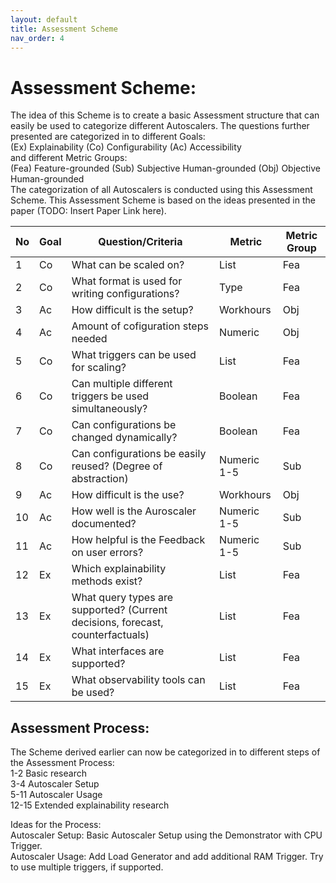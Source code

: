 ```yaml
---
layout: default
title: Assessment Scheme
nav_order: 4
---
```


Assessment Scheme:
=

The idea of this Scheme is to create a basic Assessment structure that can easily be used to categorize different Autoscalers. The questions further presented are categorized in to different Goals:  
(Ex) Explainability (Co) Configurability (Ac) Accessibility  
and different Metric Groups:  
(Fea) Feature-grounded (Sub) Subjective Human-grounded (Obj) Objective Human-grounded  
The categorization of all Autoscalers is conducted using this Assessment Scheme. This Assessment Scheme is based on the ideas presented in the paper (TODO: Insert Paper Link here).

| No | Goal | Question/Criteria | Metric | Metric Group |
|---|---|---|---|---|
| 1 | Co | What can be scaled on? | List | Fea |
| 2 | Co | What format is used for writing configurations? | Type | Fea |
| 3 | Ac | How difficult is the setup? | Workhours | Obj |
| 4 | Ac | Amount of cofiguration steps needed | Numeric | Obj |
| 5 | Co | What triggers can be used for scaling? | List | Fea |
| 6 | Co | Can multiple different triggers be used simultaneously? | Boolean | Fea |
| 7 | Co | Can configurations be changed dynamically? | Boolean | Fea |
| 8 | Co | Can configurations be easily reused? (Degree of abstraction) | Numeric 1-5 | Sub |
| 9 | Ac | How difficult is the use? | Workhours | Obj |
| 10 | Ac | How well is the Auroscaler documented? | Numeric 1-5 | Sub |
| 11 | Ac | How helpful is the Feedback on user errors? | Numeric 1-5 | Sub |
| 12 | Ex | Which explainability methods exist? | List | Fea |
| 13 | Ex | What query types are supported? (Current decisions, forecast, counterfactuals) | List | Fea |
| 14 | Ex | What interfaces are supported? | List | Fea |
| 15 | Ex | What observability tools can be used? | List | Fea |


Assessment Process:
-
The Scheme derived earlier can now be categorized in to different steps of the Assessment Process:   
1-2 Basic research  
3-4 Autoscaler Setup  
5-11 Autoscaler Usage  
12-15 Extended explainability research

Ideas for the Process:  
Autoscaler Setup: Basic Autoscaler Setup using the Demonstrator with CPU Trigger.  
Autoscaler Usage: Add Load Generator and add additional RAM Trigger. Try to use multiple triggers, if supported. 
